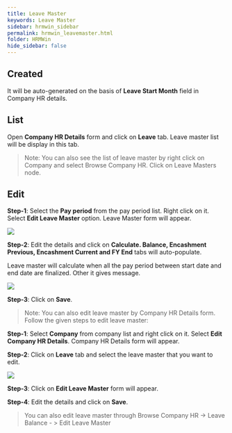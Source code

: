 ```yaml
---
title: Leave Master
keywords: Leave Master
sidebar: hrmwin_sidebar
permalink: hrmwin_leavemaster.html
folder: HRMWin   
hide_sidebar: false
---
```


## Created

It will be auto-generated on the basis of **Leave Start Month** field in Company HR details.

## List

Open **Company HR Details** form and click on **Leave** tab. Leave master list will be display in this tab.

>Note: You can also see the list of leave master by right click on Company and select Browse Company HR. Click on Leave Masters node.

## Edit

**Step-1**: Select the **Pay period** from the pay period list. Right click on it. Select **Edit Leave Master** option. Leave Master form will appear.

![](http://docs.risersoft.com/hrmnirvana/ImagesExt/image8_51.jpg)

**Step-2**: Edit the details and click on **Calculate. Balance, Encashment Previous, Encashment Current and FY End** tabs will auto-populate.

Leave master will calculate when all the pay period between start date and end date are finalized. Other it gives message.

![](http://docs.risersoft.com/hrmnirvana/ImagesExt/image8_52.jpg)

**Step-3**: Click on **Save**.

>Note: You can also edit leave master by Company HR Details form. Follow the given steps to edit leave master:

**Step-1**: Select **Company** from company list and right click on it. Select **Edit Company HR Details**. Company HR Details form will appear.

**Step-2**: Click on **Leave** tab and select the leave master that you want to edit.

![](http://docs.risersoft.com/hrmnirvana/ImagesExt/image8_53.jpg)

**Step-3**: Click on **Edit Leave Master** form will appear.

**Step-4**: Edit the details and click on **Save**.

>You can also edit leave master through Browse Company HR -> Leave Balance - > Edit Leave Master
